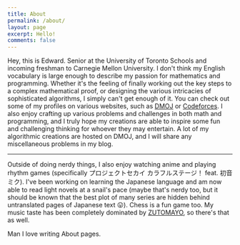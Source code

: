 ```yaml
---
title: About
permalink: /about/
layout: page
excerpt: Hello!
comments: false
---
```


Hey, this is Edward. Senior at the University of Toronto Schools and incoming freshman to Carnegie Mellon University. I don't think my English vocabulary is large enough to describe my passion for mathematics and programming. Whether it's the feeling of finally working out the key steps to a complex mathematical proof, or designing the various intricacies of sophisticated algorithms, I simply can't get enough of it. You can check out some of my profiles on various websites, such as [DMOJ](https://dmoj.ca/user/4fecta) or [Codeforces](https://codeforces.com/profile/4fecta). I also enjoy crafting up various problems and challenges in both math and programming, and I truly hope my creations are able to inspire some fun and challenging thinking for whoever they may entertain. A lot of my algorithmic creations are hosted on DMOJ, and I will share any miscellaneous problems in my blog.

<hr>

Outside of doing nerdy things, I also enjoy watching anime and playing rhythm games (specifically プロジェクトセカイ カラフルステージ！ feat. 初音ミク). I've been working on learning the Japanese language and am now able to read light novels at a snail's pace (maybe that's nerdy too, but it should be known that the best plot of many series are hidden behind untranslated pages of Japanese text 😛). Chess is a fun game too. My music taste has been completely dominated by [ZUTOMAYO](https://youtu.be/Atvsg_zogxo), so there's that as well.

Man I love writing About pages.
